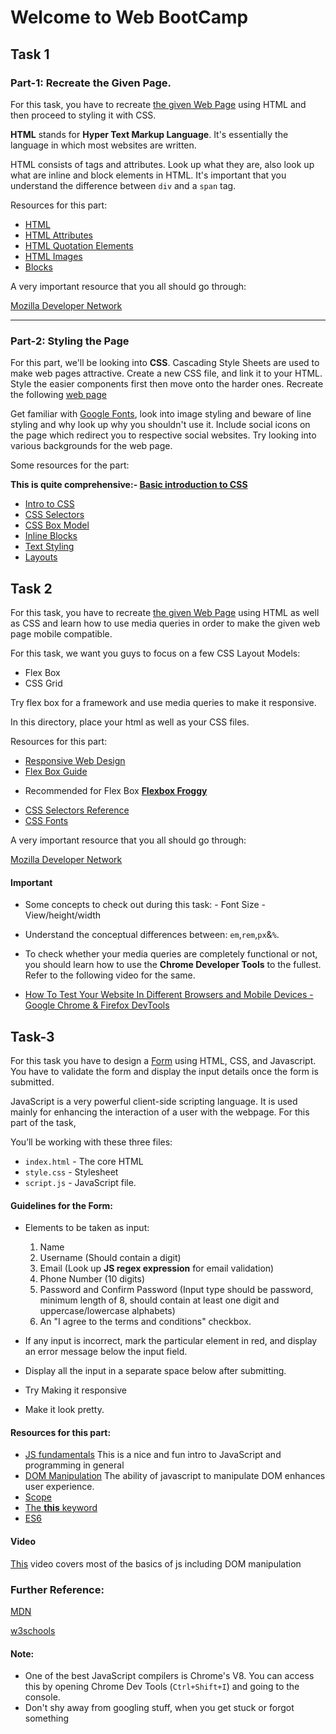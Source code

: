 # Welcome to Web BootCamp

## Task 1
### Part-1: Recreate the Given Page.

For this task, you have to recreate [the given Web Page](https://github.com/swadhinroutray/winter-web-resources/blob/master/Task1/HTML.jpg) using HTML and then proceed to styling it with CSS. 

**HTML** stands for **Hyper Text Markup Language**. It's essentially the language in which most websites are written. 

HTML consists of tags and attributes. Look up what they are, also look up what are inline and block elements in HTML. It's important that you understand the difference between `div` and a `span` tag. 

Resources for this part:

* [HTML](https://www.w3schools.com/html/)
* [HTML Attributes](https://www.w3schools.com/html/html_attributes.asp)
* [HTML Quotation Elements](https://www.w3schools.com/html/html_quotation_elements.asp)
* [HTML Images](https://www.w3schools.com/html/html_images.asp)
* [Blocks](https://www.w3schools.com/html/html_blocks.asp)

A very important resource that you all should go through: 

[Mozilla Developer Network](https://developer.mozilla.org/en-US/)



***


### Part-2: Styling the Page

For this part, we'll be looking into **CSS**. Cascading Style Sheets are used to make web pages attractive. Create a new CSS file, and link it to your HTML. Style the easier components first then move onto the harder ones. Recreate the following [web page](https://github.com/swadhinroutray/winter-web-resources/blob/master/Task1/HTMLwithCSS.jpg)

Get familiar with [Google Fonts](https://fonts.google.com/), look into image styling and beware of line styling and why look up why you shouldn't use it. Include social icons on the page which redirect you to respective social websites. Try looking into various backgrounds for the web page.


Some resources for the part: 

**This is quite comprehensive:- [Basic introduction to CSS](https://medium.com/the-andela-way/basic-introduction-to-css-81f6041b92d0)**

 * [Intro to CSS](https://www.w3schools.com/css/css_intro.asp)
* [CSS Selectors](https://www.w3schools.com/css/css_selectors.asp)
 * [CSS Box Model](https://www.w3schools.com/css/css_boxmodel.asp)
* [Inline Blocks](https://www.w3schools.com/css/css_inline-block.asp)
 * [Text Styling](https://developer.mozilla.org/en-US/docs/Learn/CSS/Styling_text)
 * [Layouts](https://developer.mozilla.org/en-US/docs/Learn/CSS/CSS_layout)


## Task 2

For this task, you have to recreate [the given Web Page](https://github.com/swadhinroutray/winter-web-resources/tree/master/Task2) using HTML as well as CSS and learn how to use media queries in order to make the given web page mobile compatible.

For this task, we want you guys to focus on a few CSS Layout Models:
* Flex Box
* CSS Grid

Try flex box for a framework and use media queries to make it responsive.
             
In this directory, place your html as well as your CSS files.

Resources for this part:

* [Responsive Web Design](https://www.w3schools.com/html/html_responsive.asp)
* [Flex Box Guide](https://css-tricks.com/snippets/css/a-guide-to-flexbox/)

- Recommended for Flex Box **[Flexbox Froggy](https://flexboxfroggy.com)**

* [CSS Selectors Reference](https://www.w3schools.com/cssref/css_selectors.asp)
* [CSS Fonts](https://www.w3schools.com/css/css_font.asp)

A very important resource that you all should go through: 

[Mozilla Developer Network](https://developer.mozilla.org/en-US/)

#### Important

- Some concepts to check out during this task:
        - Font Size
        - View/height/width
- Understand the conceptual differences between: `em`,`rem`,`px`&`%`. 

- To check whether your media queries are completely functional or not, you should learn how to use the **Chrome Developer Tools** to the fullest. Refer to the following video for the same.

* [How To Test Your Website In Different Browsers and Mobile Devices - Google Chrome & Firefox DevTools](https://www.youtube.com/watch?v=vs2TYCMCuL8)


## Task-3

 For this task you have to design a [Form](https://github.com/swadhinroutray/winter-web-resources/blob/master/Task3/FormExample.mp4) using HTML, CSS, and Javascript. You have to validate the form and display the input details once the form is submitted.

JavaScript is a very powerful client-side scripting language. It is used mainly for enhancing the interaction of a user with the webpage.
For this part of the task,

You’ll be working with these three files:
* ```index.html```  - The core HTML
* ```style.css``` - Stylesheet
* ```script.js``` - JavaScript file.

#### Guidelines for the Form:
* Elements to be taken as input:
  1. Name
  2. Username (Should contain a digit)
  3. Email (Look up **JS regex expression** for email validation)
  4. Phone Number (10 digits)
  5. Password and Confirm Password (Input type should be password, minimum length of 8, should contain at least one digit and uppercase/lowercase alphabets)
  6. An "I agree to the terms and conditions" checkbox.

* If any input is incorrect, mark the particular element in red, and display an error message below the input field.
* Display all the input in a separate space below after submitting.
* Try Making it responsive
* Make it look pretty.

#### Resources for this part:
* [JS fundamentals](http://jsforcats.com/) This is a nice and fun intro to JavaScript and programming in general
* [DOM Manipulation](https://www.theodinproject.com/courses/web-development-101/lessons/dom-manipulation) The ability of javascript to manipulate DOM enhances user experience.
* [Scope](https://www.w3schools.com/js/js_scope.asp)
* [The **this**  keyword](https://www.w3schools.com/js/js_this.asp)
* [ES6](https://www.w3schools.com/js/js_es6.asp)

#### Video

[This](https://www.youtube.com/watch?v=hdI2bqOjy3c) video covers most of the basics of js including DOM manipulation

### Further Reference:

[MDN](https://developer.mozilla.org/en-US/docs/Web/JavaScript)

[w3schools](
https://www.w3schools.com/js/default.asp)

#### Note:
* One of the best JavaScript compilers is Chrome's V8. You can access this by opening Chrome Dev Tools (```Ctrl+Shift+I```) and going to the console.
* Don't shy away from googling stuff, when you get stuck or forgot something
